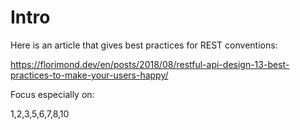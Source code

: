 # Intro

Here is an article that gives best practices for REST conventions:

https://florimond.dev/en/posts/2018/08/restful-api-design-13-best-practices-to-make-your-users-happy/

Focus especially on:

1,2,3,5,6,7,8,10